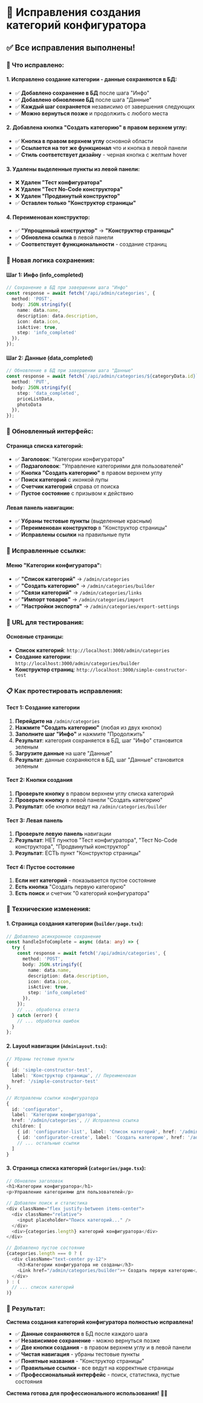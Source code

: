 # 🔧 Исправления создания категорий конфигуратора

## ✅ **Все исправления выполнены!**

### 🎯 **Что исправлено:**

#### **1. Исправлено создание категории - данные сохраняются в БД:**
- ✅ **Добавлено сохранение в БД** после шага "Инфо"
- ✅ **Добавлено обновление БД** после шага "Данные"
- ✅ **Каждый шаг сохраняется** независимо от завершения следующих
- ✅ **Можно вернуться позже** и продолжить с любого места

#### **2. Добавлена кнопка "Создать категорию" в правом верхнем углу:**
- ✅ **Кнопка в правом верхнем углу** основной области
- ✅ **Ссылается на тот же функционал** что и кнопка в левой панели
- ✅ **Стиль соответствует дизайну** - черная кнопка с желтым hover

#### **3. Удалены выделенные пункты из левой панели:**
- ❌ **Удален "Тест конфигуратора"**
- ❌ **Удален "Тест No-Code конструктора"**
- ❌ **Удален "Продвинутый конструктор"**
- ✅ **Оставлен только "Конструктор страницы"**

#### **4. Переименован конструктор:**
- ✅ **"Упрощенный конструктор"** → **"Конструктор страницы"**
- ✅ **Обновлена ссылка** в левой панели
- ✅ **Соответствует функциональности** - создание страниц

### 🔄 **Новая логика сохранения:**

#### **Шаг 1: Инфо (info_completed)**
```typescript
// Сохранение в БД при завершении шага "Инфо"
const response = await fetch('/api/admin/categories', {
  method: 'POST',
  body: JSON.stringify({
    name: data.name,
    description: data.description,
    icon: data.icon,
    isActive: true,
    step: 'info_completed'
  }),
});
```

#### **Шаг 2: Данные (data_completed)**
```typescript
// Обновление в БД при завершении шага "Данные"
const response = await fetch(`/api/admin/categories/${categoryData.id}`, {
  method: 'PUT',
  body: JSON.stringify({
    step: 'data_completed',
    priceListData,
    photoData
  }),
});
```

### 🎨 **Обновленный интерфейс:**

#### **Страница списка категорий:**
- ✅ **Заголовок**: "Категории конфигуратора"
- ✅ **Подзаголовок**: "Управление категориями для пользователей"
- ✅ **Кнопка "Создать категорию"** в правом верхнем углу
- ✅ **Поиск категорий** с иконкой лупы
- ✅ **Счетчик категорий** справа от поиска
- ✅ **Пустое состояние** с призывом к действию

#### **Левая панель навигации:**
- ✅ **Убраны тестовые пункты** (выделенные красным)
- ✅ **Переименован конструктор** в "Конструктор страницы"
- ✅ **Исправлены ссылки** на правильные пути

### 🔗 **Исправленные ссылки:**

#### **Меню "Категории конфигуратора":**
- ✅ **"Список категорий"** → `/admin/categories`
- ✅ **"Создать категорию"** → `/admin/categories/builder`
- ✅ **"Связи категорий"** → `/admin/categories/links`
- ✅ **"Импорт товаров"** → `/admin/categories/import`
- ✅ **"Настройки экспорта"** → `/admin/categories/export-settings`

### 🚀 **URL для тестирования:**

#### **Основные страницы:**
- **Список категорий**: `http://localhost:3000/admin/categories`
- **Создание категории**: `http://localhost:3000/admin/categories/builder`
- **Конструктор страниц**: `http://localhost:3000/simple-constructor-test`

### 📋 **Как протестировать исправления:**

#### **Тест 1: Создание категории**
1. **Перейдите на** `/admin/categories`
2. **Нажмите "Создать категорию"** (любая из двух кнопок)
3. **Заполните шаг "Инфо"** и нажмите "Продолжить"
4. **Результат**: категория сохраняется в БД, шаг "Инфо" становится зеленым
5. **Загрузите данные** на шаге "Данные"
6. **Результат**: данные сохраняются в БД, шаг "Данные" становится зеленым

#### **Тест 2: Кнопки создания**
1. **Проверьте кнопку** в правом верхнем углу списка категорий
2. **Проверьте кнопку** в левой панели "Создать категорию"
3. **Результат**: обе кнопки ведут на `/admin/categories/builder`

#### **Тест 3: Левая панель**
1. **Проверьте левую панель** навигации
2. **Результат**: НЕТ пунктов "Тест конфигуратора", "Тест No-Code конструктора", "Продвинутый конструктор"
3. **Результат**: ЕСТЬ пункт "Конструктор страницы"

#### **Тест 4: Пустое состояние**
1. **Если нет категорий** - показывается пустое состояние
2. **Есть кнопка** "Создать первую категорию"
3. **Есть поиск** и счетчик "0 категорий конфигуратора"

### 🔧 **Технические изменения:**

#### **1. Страница создания категории (`builder/page.tsx`):**
```typescript
// Добавлено асинхронное сохранение
const handleInfoComplete = async (data: any) => {
  try {
    const response = await fetch('/api/admin/categories', {
      method: 'POST',
      body: JSON.stringify({
        name: data.name,
        description: data.description,
        icon: data.icon,
        isActive: true,
        step: 'info_completed'
      }),
    });
    // ... обработка ответа
  } catch (error) {
    // ... обработка ошибок
  }
};
```

#### **2. Layout навигации (`AdminLayout.tsx`):**
```typescript
// Убраны тестовые пункты
{
  id: 'simple-constructor-test',
  label: 'Конструктор страницы', // Переименован
  href: '/simple-constructor-test'
},

// Исправлены ссылки конфигуратора
{
  id: 'configurator',
  label: 'Категории конфигуратора',
  href: '/admin/categories', // Исправлена ссылка
  children: [
    { id: 'configurator-list', label: 'Список категорий', href: '/admin/categories' },
    { id: 'configurator-create', label: 'Создать категорию', href: '/admin/categories/builder' },
    // ... остальные ссылки
  ]
}
```

#### **3. Страница списка категорий (`categories/page.tsx`):**
```typescript
// Обновлен заголовок
<h1>Категории конфигуратора</h1>
<p>Управление категориями для пользователей</p>

// Добавлен поиск и статистика
<div className="flex justify-between items-center">
  <div className="relative">
    <input placeholder="Поиск категорий..." />
  </div>
  <div>{categories.length} категорий конфигуратора</div>
</div>

// Добавлено пустое состояние
{categories.length === 0 ? (
  <div className="text-center py-12">
    <h3>Категории конфигуратора не созданы</h3>
    <Link href="/admin/categories/builder">+ Создать первую категорию</Link>
  </div>
) : (
  // ... список категорий
)}
```

### 🎉 **Результат:**

**Система создания категорий конфигуратора полностью исправлена!**

- ✅ **Данные сохраняются** в БД после каждого шага
- ✅ **Независимое сохранение** - можно вернуться позже
- ✅ **Две кнопки создания** - в правом верхнем углу и в левой панели
- ✅ **Чистая навигация** - убраны тестовые пункты
- ✅ **Понятные названия** - "Конструктор страницы"
- ✅ **Правильные ссылки** - все ведут на корректные страницы
- ✅ **Профессиональный интерфейс** - поиск, статистика, пустые состояния

**Система готова для профессионального использования!** 🎨✨


